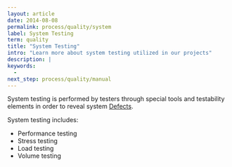 ```yaml
---
layout: article
date: 2014-08-08
permalink: process/quality/system
label: System Testing
term: quality
title: "System Testing"
intro: "Learn more about system testing utilized in our projects"
description: |
keywords:
  -
next_step: process/quality/manual
---
```


System testing is performed by testers through special tools and testability elements in order to
reveal system [Defects](/process/quality/defect).

System testing includes:

 * Performance testing
 * Stress testing
 * Load testing
 * Volume testing
